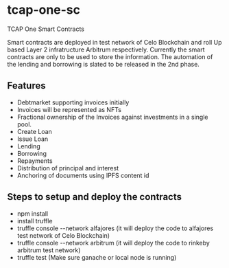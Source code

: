 # tcap-one-sc
TCAP One Smart Contracts

Smart contracts are deployed in test network of Celo Blockchain and roll Up based Layer 2 infratructure Arbitrum respectively.
Currently the smart contracts are only to be used to store the information. The automation of the lending and borrowing is slated to be released in the 2nd phase.

## Features
* Debtmarket supporting invoices initially
* Invoices will be represented as NFTs
* Fractional ownership of the Invoices against investments in a single pool.
* Create Loan
* Issue Loan
* Lending
* Borrowing
* Repayments
* Distribution of principal and interest
* Anchoring of documents using IPFS content id

## Steps to setup and deploy the contracts

* npm install
* install truffle
* truffle console --network alfajores (it will deploy the code to alfajores test network of Celo Blockchain)
* truffle console --network arbitrum (it will deploy the code to rinkeby arbitrum test network)
* truffle test (Make sure ganache or local node is running)
